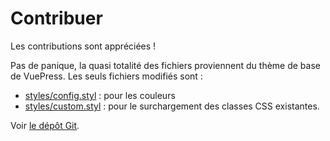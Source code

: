 # Contribuer

Les contributions sont appréciées !

Pas de panique, la quasi totalité des fichiers proviennent du thème de base de VuePress. Les seuls fichiers modifiés sont :

- [styles/config.styl](https://github.com/etalab/vuepress-theme-gouv-fr/blob/master/styles/config.styl) : pour les couleurs
- [styles/custom.styl](https://github.com/etalab/vuepress-theme-gouv-fr/blob/master/styles/custom.styl) : pour le surchargement des classes CSS existantes.

Voir [le dépôt Git](https://github.com/etalab/vuepress-theme-gouv-fr).
